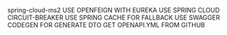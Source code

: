 spring-cloud-ms2
USE OPENFEIGN WITH EUREKA
USE SPRING CLOUD CIRCUIT-BREAKER
USE SPRING CACHE FOR FALLBACK
USE SWAGGER CODEGEN FOR GENERATE DTO
GET OPENAPI.YML FROM GITHUB
